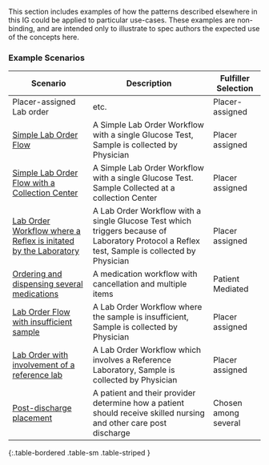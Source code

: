 This section includes examples of how the patterns described elsewhere in this IG could be applied to particular use-cases. These examples are non-binding, and are intended only to illustrate to spec authors the expected use of the concepts here. 


### Example Scenarios

| Scenario | Description | Fulfiller Selection |
|---|---|----|
|Placer-assigned Lab order| etc. | Placer-assigned |
|[Simple Lab Order Flow](ex1-simple-lab-order-flow.html)|A Simple Lab Order Workflow with a single Glucose Test, Sample is collected by Physician|Placer assigned||
|[Simple Lab Order Flow with a Collection Center](ex2-simple-lab-order-flow-with-phlebotomist.html)|A Simple Lab Order Workflow with a single Glucose Test. Sample Collected at a collection Center|Placer assigned|
|[Lab Order Workflow where a Reflex is initated by the Laboratory](ex3-lab-order-flow-reflex-initiated-lab.html)|A Lab Order Workflow with a single Glucose Test which triggers because of Laboratory Protocol a Reflex test, Sample is collected by Physician|Placer assigned|
|[Ordering and dispensing several medications](ex4-meds-grouped-dispense.html)|A medication workflow with cancellation and multiple items|Patient Mediated|
|[Lab Order Flow with insufficient sample](ex5-lab-order-flow-specimen-rejected.html)|A Lab Order Workflow where the sample is insufficient, Sample is collected by Physician|Placer assigned|
|[Lab Order with involvement of a reference lab](ex6-lab-order-flow-with-reference-lab.html)|A Lab Order Workflow which involves a Reference Laboratory, Sample is collected by Physician|Placer assigned|
|[Post-discharge placement](ex7-discharge-placement.html)|A patient and their provider determine how a patient should receive skilled nursing and other care post discharge|Chosen among several|

{:.table-bordered .table-sm .table-striped }
